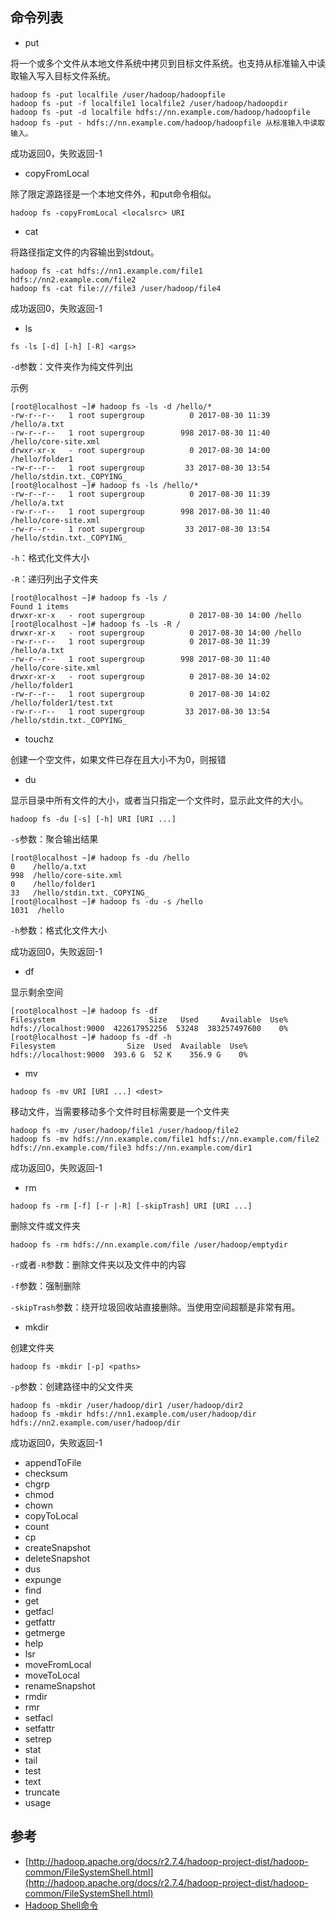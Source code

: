 ## 命令列表

- put

将一个或多个文件从本地文件系统中拷贝到目标文件系统。也支持从标准输入中读取输入写入目标文件系统。

```
hadoop fs -put localfile /user/hadoop/hadoopfile
hadoop fs -put -f localfile1 localfile2 /user/hadoop/hadoopdir
hadoop fs -put -d localfile hdfs://nn.example.com/hadoop/hadoopfile
hadoop fs -put - hdfs://nn.example.com/hadoop/hadoopfile 从标准输入中读取输入。
```

成功返回0，失败返回-1

- copyFromLocal

除了限定源路径是一个本地文件外，和put命令相似。

```
hadoop fs -copyFromLocal <localsrc> URI
```

- cat

将路径指定文件的内容输出到stdout。

```
hadoop fs -cat hdfs://nn1.example.com/file1 hdfs://nn2.example.com/file2
hadoop fs -cat file:///file3 /user/hadoop/file4
```

成功返回0，失败返回-1

- ls

```
fs -ls [-d] [-h] [-R] <args>
```

`-d`参数：文件夹作为纯文件列出

示例

```
[root@localhost ~]# hadoop fs -ls -d /hello/*
-rw-r--r--   1 root supergroup          0 2017-08-30 11:39 /hello/a.txt
-rw-r--r--   1 root supergroup        998 2017-08-30 11:40 /hello/core-site.xml
drwxr-xr-x   - root supergroup          0 2017-08-30 14:00 /hello/folder1
-rw-r--r--   1 root supergroup         33 2017-08-30 13:54 /hello/stdin.txt._COPYING_
[root@localhost ~]# hadoop fs -ls /hello/*
-rw-r--r--   1 root supergroup          0 2017-08-30 11:39 /hello/a.txt
-rw-r--r--   1 root supergroup        998 2017-08-30 11:40 /hello/core-site.xml
-rw-r--r--   1 root supergroup         33 2017-08-30 13:54 /hello/stdin.txt._COPYING_
```

`-h`：格式化文件大小

`-R`：递归列出子文件夹

```
[root@localhost ~]# hadoop fs -ls /
Found 1 items
drwxr-xr-x   - root supergroup          0 2017-08-30 14:00 /hello
[root@localhost ~]# hadoop fs -ls -R /
drwxr-xr-x   - root supergroup          0 2017-08-30 14:00 /hello
-rw-r--r--   1 root supergroup          0 2017-08-30 11:39 /hello/a.txt
-rw-r--r--   1 root supergroup        998 2017-08-30 11:40 /hello/core-site.xml
drwxr-xr-x   - root supergroup          0 2017-08-30 14:02 /hello/folder1
-rw-r--r--   1 root supergroup          0 2017-08-30 14:02 /hello/folder1/test.txt
-rw-r--r--   1 root supergroup         33 2017-08-30 13:54 /hello/stdin.txt._COPYING_
```

- touchz

创建一个空文件，如果文件已存在且大小不为0，则报错

- du

显示目录中所有文件的大小，或者当只指定一个文件时，显示此文件的大小。

```
hadoop fs -du [-s] [-h] URI [URI ...]
```

`-s`参数：聚合输出结果

```
[root@localhost ~]# hadoop fs -du /hello
0    /hello/a.txt
998  /hello/core-site.xml
0    /hello/folder1
33   /hello/stdin.txt._COPYING_
[root@localhost ~]# hadoop fs -du -s /hello
1031  /hello
```

`-h`参数：格式化文件大小

成功返回0，失败返回-1

- df

显示剩余空间

```
[root@localhost ~]# hadoop fs -df
Filesystem                     Size   Used     Available  Use%
hdfs://localhost:9000  422617952256  53248  383257497600    0%
[root@localhost ~]# hadoop fs -df -h
Filesystem                Size  Used  Available  Use%
hdfs://localhost:9000  393.6 G  52 K    356.9 G    0%
```

- mv

```
hadoop fs -mv URI [URI ...] <dest>
```

移动文件，当需要移动多个文件时目标需要是一个文件夹

```
hadoop fs -mv /user/hadoop/file1 /user/hadoop/file2
hadoop fs -mv hdfs://nn.example.com/file1 hdfs://nn.example.com/file2 hdfs://nn.example.com/file3 hdfs://nn.example.com/dir1
```

成功返回0，失败返回-1

- rm

```
hadoop fs -rm [-f] [-r |-R] [-skipTrash] URI [URI ...]
```

删除文件或文件夹

```
hadoop fs -rm hdfs://nn.example.com/file /user/hadoop/emptydir
```

`-r`或者`-R`参数：删除文件夹以及文件中的内容

`-f`参数：强制删除

`-skipTrash`参数：绕开垃圾回收站直接删除。当使用空间超额是非常有用。

- mkdir

创建文件夹

```
hadoop fs -mkdir [-p] <paths>
```

`-p`参数：创建路径中的父文件夹

```
hadoop fs -mkdir /user/hadoop/dir1 /user/hadoop/dir2
hadoop fs -mkdir hdfs://nn1.example.com/user/hadoop/dir hdfs://nn2.example.com/user/hadoop/dir
```

成功返回0，失败返回-1

- appendToFile
- checksum
- chgrp
- chmod
- chown
- copyToLocal
- count
- cp
- createSnapshot
- deleteSnapshot
- dus
- expunge
- find
- get
- getfacl
- getfattr
- getmerge
- help
- lsr
- moveFromLocal
- moveToLocal
- renameSnapshot
- rmdir
- rmr
- setfacl
- setfattr
- setrep
- stat
- tail
- test
- text
- truncate
- usage

## 参考

- [http://hadoop.apache.org/docs/r2.7.4/hadoop-project-dist/hadoop-common/FileSystemShell.html](http://hadoop.apache.org/docs/r2.7.4/hadoop-project-dist/hadoop-common/FileSystemShell.html)
- [Hadoop Shell命令](http://hadoop.apache.org/docs/r1.0.4/cn/hdfs_shell.html)
